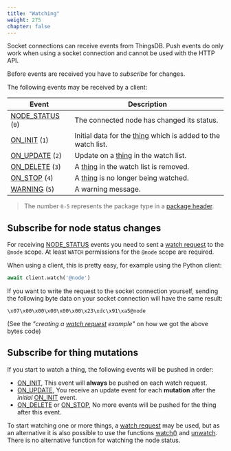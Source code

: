 ```yaml
---
title: "Watching"
weight: 275
chapter: false
---
```


Socket connections can receive events from ThingsDB. Push events do only work when using a socket connection and cannot be used with the HTTP API.

Before events are received you have to *subscribe* for changes.

The following events may be received by a client:

Event | Description
------------ | -----------
[NODE_STATUS](./node-status) (`0`) | The connected node has changed its status.
[ON_INIT](./on-init) (`1`) | Initial data for the [thing](../data-types/thing) which is added to the watch list.
[ON_UPDATE](./on-update) (`2`) | Update on a [thing](../data-types/thing) in the watch list.
[ON_DELETE](./on-delete) (`3`) | A [thing](../data-types/thing) in the watch list is removed.
[ON_STOP](./on-stop) (`4`) | A [thing](../data-types/thing) is no longer being watched.
[WARNING](./warning) (`5`) | A warning message.

> The number `0-5` represents the package type in a [package header](http://localhost:1313/v0/connect/socket/#package).

## Subscribe for node status changes

For receiving [NODE_STATUS](./node-status) events you need to sent a  [watch request](../connect/socket/watch) to the `@node` scope. At least `WATCH` permissions for the `@node` scope are required.

When using a client, this is pretty easy, for example using the Python client:

```python
await client.watch('@node')
```

If you want to write the request to the socket connection yourself, sending the following byte data on your socket connection will have the same result:

```none
\x07\x00\x00\x00\x00\x00\x23\xdc\x91\xa5@node
```

(See the *"creating a [watch request](../connect/socket/watch) example"* on how we got the above bytes code)

## Subscribe for thing mutations

If you start to watch a thing, the following events will be pushed in order:

- [ON_INIT](./on-init), This event will **always** be pushed on each watch request.
- [ON_UPDATE](./on-update), You receive an update event for each **mutation** after the *initial* [ON_INIT](./on-init) event.
- [ON_DELETE](./on-delete) or [ON_STOP](./on-stop), No more events will be pushed for the thing after this event.

To start watching one or more things, a [watch request](../connect/socket/watch) may be used, but as an alternative it is also
possible to use the functions [watch()](../data-types/thing/watch) and [unwatch](../data-types/thing/unwatch). There is no
alternative function for watching the node status.
